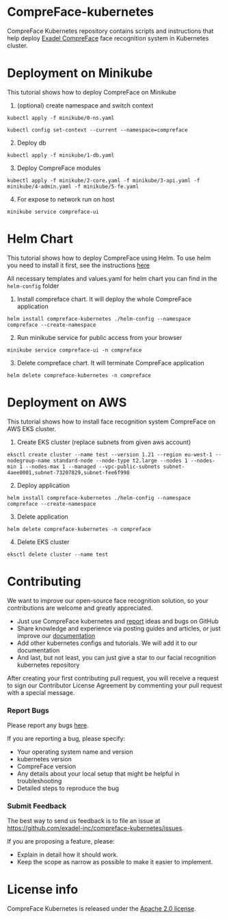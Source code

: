# CompreFace-kubernetes

CompreFace Kubernetes repository contains scripts and instructions that help deploy [Exadel CompreFace](https://github.com/exadel-inc/CompreFace) face recognition system in Kubernetes cluster.

# Deployment on Minikube
This tutorial shows how to deploy CompreFace on Minikube

1. (optional) create namespace and switch context
```commandline
kubectl apply -f minikube/0-ns.yaml
```

```commandline
kubectl config set-context --current --namespace=compreface
```

2. Deploy db
```commandline
kubectl apply -f minikube/1-db.yaml
```

3. Deploy CompreFace modules
```commandline
kubectl apply -f minikube/2-core.yaml -f minikube/3-api.yaml -f minikube/4-admin.yaml -f minikube/5-fe.yaml
```

4. For expose to network run on host
```commandline
minikube service compreface-ui
```

# Helm Chart
This tutorial shows how to deploy CompreFace using Helm. To use helm you need to install it first, see the instructions [here](https://helm.sh/docs/intro/install/)

All necessary templates and values.yaml for helm chart you can find in the `helm-config` folder

1. Install compreface chart. It will deploy the whole CompreFace application
```commandline
helm install compreface-kubernetes ./helm-config --namespace compreface --create-namespace
```

2. Run minikube service for public access from your browser
```commandline
minikube service compreface-ui -n compreface
```

3. Delete compreface chart. It will terminate CompreFace application
```commandline
helm delete compreface-kubernetes -n compreface
```
# Deployment on AWS
This tutorial shows how to install face recognition system CompreFace on AWS EKS cluster.

1. Create EKS cluster (replace subnets from given aws account)
```commandline
eksctl create cluster --name test --version 1.21 --region eu-west-1 --nodegroup-name standard-node --node-type t2.large --nodes 1 --nodes-min 1 --nodes-max 1 --managed --vpc-public-subnets subnet-4aee0001,subnet-73207829,subnet-fee6f998
```

2. Deploy application
```commandline
helm install compreface-kubernetes ./helm-config --namespace compreface --create-namespace
```

3. Delete application
```commandline
helm delete compreface-kubernetes -n compreface
```

4. Delete EKS cluster
```commandline
eksctl delete cluster --name test
```

# Contributing

We want to improve our open-source face recognition solution, so your contributions are welcome and greatly appreciated.

* Just use CompreFace kubernetes and [report](https://github.com/exadel-inc/compreface-kubernetes/issues) ideas and bugs on GitHub
* Share knowledge and experience via posting guides and articles, or just improve our [documentation](https://github.com/exadel-inc/compreface-kubernetes)
* Add other kubernetes configs and tutorials. We will add it to our documentation
* And last, but not least, you can just give a star to our facial recognition kubernetes repository

After creating your first contributing pull request, you will receive a request to sign our Contributor License Agreement by commenting your pull request with a special message.

### Report Bugs

Please report any bugs [here](https://github.com/exadel-inc/compreface-kubernetes/issues).

If you are reporting a bug, please specify:

- Your operating system name and version
- kubernetes version
- CompreFace version
- Any details about your local setup that might be helpful in troubleshooting
- Detailed steps to reproduce the bug


### Submit Feedback

The best way to send us feedback is to file an issue at https://github.com/exadel-inc/compreface-kubernetes/issues.

If you are proposing a feature, please:

- Explain in detail how it should work.
- Keep the scope as narrow as possible to make it easier to implement.


# License info

CompreFace Kubernetes is released under the [Apache 2.0 license](https://www.apache.org/licenses/LICENSE-2.0.html).